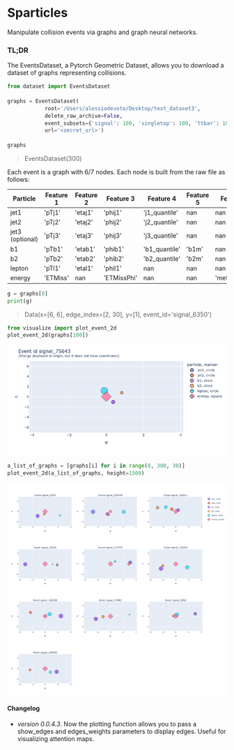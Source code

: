 # Sparticles
Manipulate collision events via graphs and graph neural networks.

### TL;DR
The EventsDataset, a Pytorch Geometric Dataset, allows you to download a dataset of graphs representing collisions. 

```python
from dataset import EventsDataset

graphs = EventsDataset(
            root='/Users/alessiodevoto/Desktop/test_dataset3',
            delete_raw_archive=False,
            event_subsets={'signal': 100, 'singletop': 100, 'ttbar': 100},
            url='<secret_url>')

graphs
```

> EventsDataset(300)




    
Each event is a graph with 6/7 nodes. Each node is built from the raw file as follows:

| Particle          | Feature 1 | Feature 2 | Feature 3   | Feature 4     | Feature 5 | Feature 6    |
|-------------------|-----------|-----------|-------------|---------------|-----------|--------------|
| jet1              |  'pTj1'   | 'etaj1'   |   'phij1'   | 'j1_quantile' |    nan    |     nan      |
| jet2              |  'pTj2'   | 'etaj2'   |   'phij2'   | 'j2_quantile' |    nan    |     nan      |
| jet3 (optional)   |  'pTj3'   | 'etaj3'   |   'phij3'   | 'j3_quantile' |    nan    |     nan      |
| b1                |  'pTb1'   | 'etab1'   |   'phib1'   | 'b1_quantile' |   'b1m'   |     nan      |
| b2                |  'pTb2'   | 'etab2'   |   'phib2'   | 'b2_quantile' |   'b2m'   |     nan      |
| lepton            |  'pTl1'   | 'etal1'   |   'phil1'   |      nan      |    nan    |     nan      |
| energy            | 'ETMiss'  |   nan     | 'ETMissPhi' |      nan      |    nan    | 'metsig_New' |
                    



```python
g = graphs[0]
print(g)
```

> Data(x=[6, 6], edge_index=[2, 30], y=[1], event_id='signal_6350')



```python
from visualize import plot_event_2d
plot_event_2d(graphs[100])
```

<img src="images/single.png" >




```python
a_list_of_graphs = [graphs[i] for i in range(0, 300, 30)]
plot_event_2d(a_list_of_graphs, height=1500)
```

<img src="images/multiple.png" >


#### Changelog
- *version 0.0.4.3*. Now the plotting function allows you to pass a show_edges and edges_weights parameters to display edges. Useful for visualizing attention maps.
